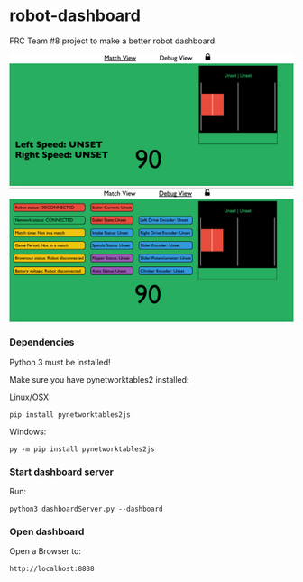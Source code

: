 # robot-dashboard

FRC Team #8 project to make a better robot dashboard.

![](ex1.png)
![](ex2.png)

### Dependencies

Python 3 must be installed!

Make sure you have pynetworktables2 installed:

Linux/OSX:

    pip install pynetworktables2js

Windows:

    py -m pip install pynetworktables2js

### Start dashboard server

Run:

    python3 dashboardServer.py --dashboard

### Open dashboard

Open a Browser to:

    http://localhost:8888